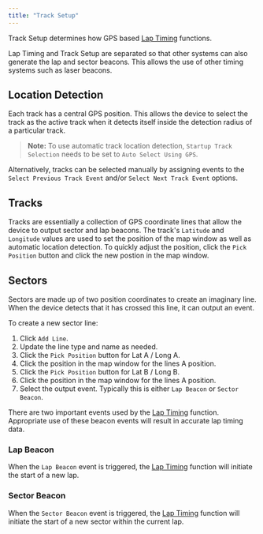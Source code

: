 ```yaml
---
title: "Track Setup"
---
```


Track Setup determines how GPS based [Lap Timing](./lap-timing.md) functions.

Lap Timing and Track Setup are separated so that other systems can also generate the lap and sector beacons. This allows the use of other timing systems such as laser beacons.

## Location Detection
Each track has a central GPS position. This allows the device to select the track as the active track when it detects itself inside the detection radius of a particular track.
> **Note:** To use automatic track location detection, `Startup Track Selection` needs to be set to `Auto Select Using GPS`.

Alternatively, tracks can be selected manually by assigning events to the `Select Previous Track Event` and/or `Select Next Track Event` options.

## Tracks
Tracks are essentially a collection of GPS coordinate lines that allow the device to output sector and lap beacons.
The track's `Latitude` and `Longitude` values are used to set the position of the map window as well as automatic location detection.
To quickly adjust the position, click the `Pick Position` button and click the new postion in the map window.

## Sectors
Sectors are made up of two position coordinates to create an imaginary line. When the device detects that it has crossed this line, it can output an event.

To create a new sector line: 
 1. Click `Add Line`. 
 2. Update the line type and name as needed.
 3. Click the `Pick Position` button for Lat A / Long A.
 4. Click the position in the map window for the lines A position.
 5. Click the `Pick Position` button for Lat B / Long B.
 6. Click the position in the map window for the lines A position.
 7. Select the output event. Typically this is either `Lap Beacon` or `Sector Beacon`.

There are two important events used by the [Lap Timing](./lap-timing.md) function. Appropriate use of these beacon events will result in accurate lap timing data.

### Lap Beacon
When the `Lap Beacon` event is triggered, the [Lap Timing](./lap-timing.md) function will initiate the start of a new lap.

### Sector Beacon
When the `Sector Beacon` event is triggered, the [Lap Timing](./lap-timing.md) function will initiate the start of a new sector within the current lap.